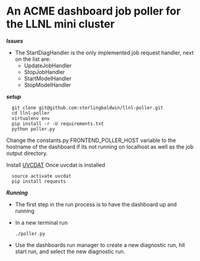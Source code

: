 # An ACME dashboard job poller for the LLNL mini cluster
***Issues***
* The StartDiagHandler is the only implemented job request handler, next on the list are:
  - UpdateJobHandler
  - StopJobHandler
  - StartModelHandler
  - StopModelHandler



***setup***

      git clone git@github.com:sterlingbaldwin/llnl-poller.git
      cd llnl-poller
      virtualenv env
      pip install -r -U requirements.txt
      python poller.py

Change the constants.py FRONTEND_POLLER_HOST variable to the hostname of the dashboard if its not
running on localhost as well as the job output directory.

Install [UVCDAT](https://github.com/UV-CDAT/uvcdat/wiki/install)
Once uvcdat is installed

      source activate uvcdat
      pip install requests

***Running***

* The first step in the run process is to have the dashboard up and running
* In a new terminal run

      ./poller.py

* Use the dashboards run manager to create a new diagnostic run, hit start run, and select the new diagnostic run.
